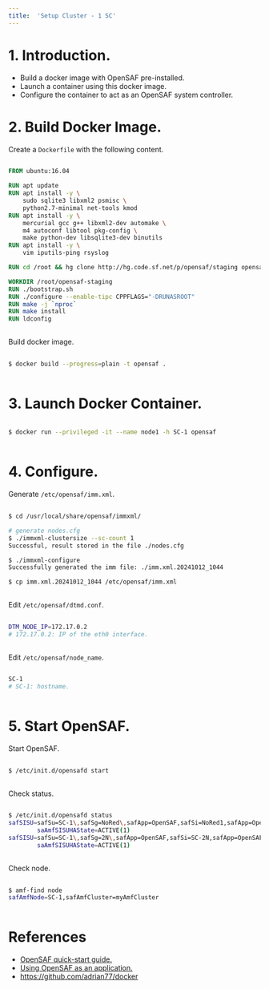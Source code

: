 ```yaml
---
title:  'Setup Cluster - 1 SC'
---
```



# 1. Introduction.
- Build a docker image with OpenSAF pre-installed.
- Launch a container using this docker image.
- Configure the container to act as an OpenSAF system controller.


# 2. Build Docker Image.
Create a `Dockerfile` with the following content.
```Dockerfile
  
FROM ubuntu:16.04

RUN apt update
RUN apt install -y \
    sudo sqlite3 libxml2 psmisc \
    python2.7-minimal net-tools kmod
RUN apt install -y \
    mercurial gcc g++ libxml2-dev automake \
    m4 autoconf libtool pkg-config \
    make python-dev libsqlite3-dev binutils
RUN apt install -y \
    vim iputils-ping rsyslog

RUN cd /root && hg clone http://hg.code.sf.net/p/opensaf/staging opensaf-staging

WORKDIR /root/opensaf-staging
RUN ./bootstrap.sh
RUN ./configure --enable-tipc CPPFLAGS="-DRUNASROOT"
RUN make -j `nproc`
RUN make install
RUN ldconfig
  
```

Build docker image.
```sh
  
$ docker build --progress=plain -t opensaf .
  
```

# 3. Launch Docker Container.
```sh
  
$ docker run --privileged -it --name node1 -h SC-1 opensaf
  
```

# 4. Configure.
Generate `/etc/opensaf/imm.xml`.
```sh
  
$ cd /usr/local/share/opensaf/immxml/

# generate nodes.cfg
$ ./immxml-clustersize --sc-count 1
Successful, result stored in the file ./nodes.cfg

$ ./immxml-configure
Successfully generated the imm file: ./imm.xml.20241012_1044

$ cp imm.xml.20241012_1044 /etc/opensaf/imm.xml
  
```


Edit `/etc/opensaf/dtmd.conf`.
```sh
  
DTM_NODE_IP=172.17.0.2
# 172.17.0.2: IP of the eth0 interface.
  
```


Edit `/etc/opensaf/node_name`.
```sh
  
SC-1
# SC-1: hostname.
  
```


# 5. Start OpenSAF.
Start OpenSAF.
```sh
   
$ /etc/init.d/opensafd start
   
```

Check status.
```sh
  
$ /etc/init.d/opensafd status
safSISU=safSu=SC-1\,safSg=NoRed\,safApp=OpenSAF,safSi=NoRed1,safApp=OpenSAF
        saAmfSISUHAState=ACTIVE(1)
safSISU=safSu=SC-1\,safSg=2N\,safApp=OpenSAF,safSi=SC-2N,safApp=OpenSAF
        saAmfSISUHAState=ACTIVE(1)
  
```

Check node.
```sh
  
$ amf-find node
safAmfNode=SC-1,safAmfCluster=myAmfCluster
  
```


# References
- [OpenSAF quick-start guide.](https://sourceforge.net/p/opensaf/wiki/OpenSAF%20quick-start%20guide%20%28simulated%20cluster%29)
- [Using OpenSAF as an application.](https://sourceforge.net/p/opensaf/wiki/OpenSAF%20as%20an%20application)
- https://github.com/adrian77/docker

